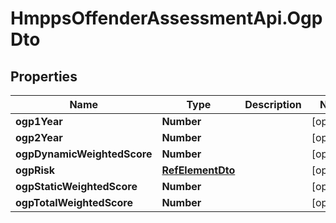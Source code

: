 # HmppsOffenderAssessmentApi.OgpDto

## Properties
Name | Type | Description | Notes
------------ | ------------- | ------------- | -------------
**ogp1Year** | **Number** |  | [optional] 
**ogp2Year** | **Number** |  | [optional] 
**ogpDynamicWeightedScore** | **Number** |  | [optional] 
**ogpRisk** | [**RefElementDto**](RefElementDto.md) |  | [optional] 
**ogpStaticWeightedScore** | **Number** |  | [optional] 
**ogpTotalWeightedScore** | **Number** |  | [optional] 


